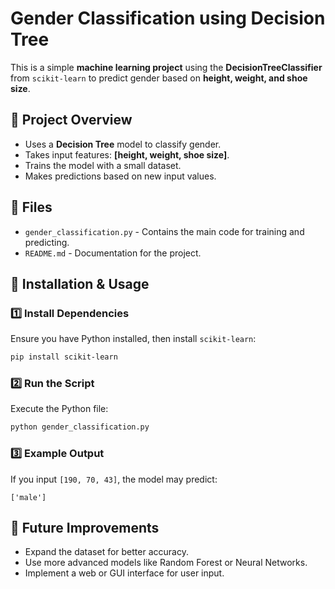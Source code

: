 # Gender Classification using Decision Tree

This is a simple **machine learning project** using the **DecisionTreeClassifier** from `scikit-learn` to predict gender based on **height, weight, and shoe size**.

## 📌 Project Overview

- Uses a **Decision Tree** model to classify gender.
- Takes input features: **[height, weight, shoe size]**.
- Trains the model with a small dataset.
- Makes predictions based on new input values.

## 📂 Files

- `gender_classification.py` - Contains the main code for training and predicting.
- `README.md` - Documentation for the project.

## 🚀 Installation & Usage

### 1️⃣ Install Dependencies
Ensure you have Python installed, then install `scikit-learn`:

```bash
pip install scikit-learn
```

### 2️⃣ Run the Script
Execute the Python file:

```bash
python gender_classification.py
```

### 3️⃣ Example Output
If you input `[190, 70, 43]`, the model may predict:

```
['male']
```

## 🔧 Future Improvements

- Expand the dataset for better accuracy.
- Use more advanced models like Random Forest or Neural Networks.
- Implement a web or GUI interface for user input.


